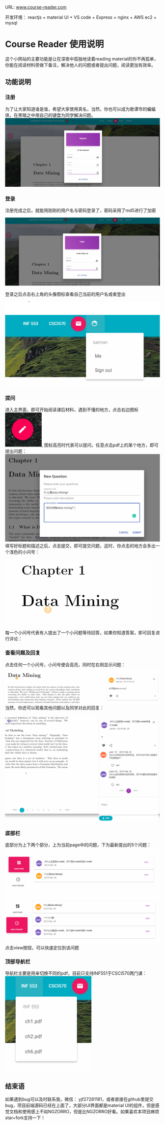 URL: www.course-reader.com

开发环境： reactjs + material UI + VS code + Express + nginx + AWS ec2 + mysql

# Course Reader 使用说明

这个小网站的主要功能是让在深夜中孤独地读着reading material的你不再孤单，你能在阅读材料旁做下备注，解决他人的问题或者提出问题，阅读更加有效率。

## 功能说明

### 注册

为了让大家知道谁是谁，希望大家使用真名，当然，你也可以成为歌谭市的蝙蝠侠，在黑暗之中用自己的键盘为同学解决问题。
![register](img/register.PNG)

### 登录

注册完成之后，就能用刚刚的用户名与密码登录了，密码采用了md5进行了加密

![login](img/login.PNG)

登录之后点击右上角的头像图标查看自己当前的用户名或者登出

![username](img/username.PNG)

### 提问

进入主界面，即可开始阅读课后材料，遇到不懂的地方，点击右边图标![write](img/write.PNG),
图标高亮时代表可以提问，任意点击pdf上的某个地方，即可提出问题：
![question](img/question.PNG)
填写好标题和描述之后，点击提交，即可提交问题，这时，你点击的地方会多出一个浅色的小问号：

![questionmark](img/questionmark.PNG)

每一个小问号代表有人提出了一个小问题等待回答，如果你知道答案，即可回复进行评论：

### 查看问题及回复

点击任何一个小问号，小问号便会高亮，同时在右侧显示问题：
![clickqmark](img/clickqmark.PNG)
当然，你还可以观看其他问题以及同学对此的回复：

![reply](img/reply.PNG)

### 底部栏

底部分为上下两个部分，上为当前page中的问题，下为最新提出的5个问题：
![up](img/up.PNG)
![down](img/down.PNG)
点击view按钮，可以快速定位到该问题

### 顶部导航栏

导航栏主要是用来切换不同的pdf，目前只支持INF551于CSCI570两门课：
![guide](img/guide.PNG)

## 结束语
如果遇到bug可以及时联系我，微信： yjf27281181，或者直接在github里提交bug，项目前端源码已经在上面了，大部分UI界面都是material UI的组件，但是感觉文档和使用感上不如NGZORRO，但是比NGZORRO好看。如果喜欢本项目麻烦star+fork支持一下！


